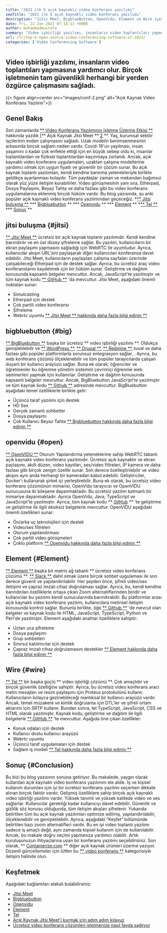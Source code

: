 ```yaml
---
title: "2021 ilk 5 açık kaynaklı video konferans yazılımı" 
seoTitle: "2021 ilk 5 açık kaynaklı video konferans yazılımı" 
description: "Jitsi Meet, BigblueButton, OpenVidu, Element ve Wire içeren en iyi açık kaynaklı video konferans yazılımı hakkında bilgi edinmek için bu blog gönderisini kontrol edin." 
date: Fri, 22 Jan 2021 07:18:13 +0000
author: muhammadmustafa
summary: "Video işbirliği yazılımı, insanların video toplantıları yapmasına yardımcı olur. Birçok işletmenin tam güvenlikli herhangi bir yerden özgürce çalışmasını sağladı." 
url: /tr/top-5-open-source-video-conferencing-software-of-2021/
categories: ['Video Conferencing Software']
---
```


## Video işbirliği yazılımı, insanların video toplantıları yapmasına yardımcı olur. Birçok işletmenin tam güvenlikli herhangi bir yerden özgürce çalışmasını sağladı.

{{< figure align=center src="images/conf-2.png" alt="Açık Kaynak Video Konferans Yazılımı">}}


## Genel Bakış
Son zamanlarda [** Video Konferans Yazılımının İşletme Üzerine Etkisi **][1] hakkında yazdık [** Açık Kaynak Jitsi Meet ** [2] **. Yaş, kurumsal sektör işçilerinin evden çalışmasını sağladı. Uzak modelin benimsenmesinin arkasında birçok sağlam neden vardır. Covid-19'un yayılması, insan yaşamını o kadar çok enfekte ettiği için en büyük sebep oldu ki, insanlar toplantılardan ve fiziksel toplantılardan kaçınmaya zorlandı. Ancak, açık kaynaklı video konferans uygulamaları, uzaktan çalışma modellerine yardımcı olmak için uygun fiyatlı ve güvenilir bir çözüm sunar.
Bu açık kaynak toplantı yazılımları, kendi kendine barınma yetenekleriyle birlikte geldikçe ayarlanması kolaydır. Tüm paydaşlar zaman ve mekandan bağımsız olarak yüz yüze iletişim kurabilirler. Video görüşmesinin yanı sıra, Etherpad, Dosya Paylaşımı, Beyaz Tahta ve daha fazlası gibi bu video konferans uygulamalarına eklenmiş birçok hüküm vardır. Bu blog yazısında, şu anki popüler açık kaynaklı video konferans yazılımından geçeceğiz.
  *[** Jitsi buluşma **][3]
  *** [Bigbluebutton][4] **
  *** [Openvidu][5] **
  *** [Element][6] **
  *[** Tel **][7]
  *** [Sonuç][8] **

## jitsi buluşma {#jitsi}
[** Jitsi Meet **][9] ücretsiz bir açık kaynak toplantı yazılımıdır. Kendi kendine barındırılır ve en üst düzey şifreleme sağlar. Bu yazılım, kullanıcıların bir ekran paylaşımı yapmasını sağladığı için WebRTC ile uyumludur. Ayrıca, kullanıcılar akışın URL'sini paylaşarak diğer kullanıcıları konferansa davet edebilir. Jitsi Meet, kullanıcıların paylaşılan çalışma sayfaları üzerinde çalışabileceği Etherpad için de destek sağlar. Ayrıca, bu ücretsiz araç video konferanslarını kaydetmek için bir hüküm sunar. Geliştirme ve dağıtım konusunda kapsamlı belgeler mevcuttur. Ancak, JavaScript'te yazılmıştır ve tüm kaynak kodu [** GitHub **][10] 'da mevcuttur.
Jitsi Meet, aşağıdaki önemli noktaları sunar:
  * Simulcasting
  * Etherpad için destek
  * Çok partili video konferansı
  * Şifreleme
  * Webrtc uyumlu
[** Jitsi Meet ** hakkında daha fazla bilgi edinin **][11]

## bigbluebutton {#big}
[** BigBluebutton **][12] başka bir ücretsiz ** video işbirliği yazılımı **. Oldukça genişletilebilir ve [** WordPress **][13], [** Drupal **][14], [** Redmine **][15], tuval ve daha fazlası gibi popüler platformlarla sorunsuz entegrasyon sağlar. . Ayrıca, bu web konferans çözümü ölçeklenebilir ve tüm popüler tarayıcılarda çalışan duyarlı bir kullanıcı arayüzü sağlar. Buna ek olarak, öğrenciler ve öğretmenler bu öğrenme yönetim sistemini çevrimiçi öğrenme web seminerleri yapmak için kullanırlar. Geliştirme ve dağıtım konusunda kapsamlı belgeler mevcuttur. Ancak, BigBluebutton JavaScript'te yazılmıştır ve tüm kaynak kodu [** Github **][16] adresinde mevcuttur.
BigBluebutton aşağıdaki temel özelliklerle birlikte gelir:
  * Üçüncü taraf yazılımı için destek
  * HD Ses
  * Gerçek zamanlı sohbetler
  * Dosya paylaşımı
  * Çok Kullanıcı Beyaz Tahta
[** Bigbluebutton hakkında daha fazla bilgi edinin **][17]

## openvidu {#open}
[** OpenVIDU **][18] Oturum Yapılandırma yeteneklerine sahip WebRTC tabanlı açık kaynaklı video konferans yazılımıdır. Ücretsiz açık kaynaktır ve ekran paylaşımı, akıllı düzen, video kayıtları, ses/video filtreleri, IP kamera ve daha fazlası gibi birçok zengin özellik sunar. Son derece özelleştirilebilir ve video akışını aynı anda herhangi bir kameradan kabul edebilir. Geliştiriciler, Docker'ı kullanarak şirket içi yerleştirebilir. Buna ek olarak, bu ücretsiz video konferans çözümünün mimarisi, OpenVidu tarayıcısı ve OpenVIDU sunucusuna iki bileşene dayanmaktadır. Bu ücretsiz yazılım katmanlı bir mimariye dayanmaktadır. Ayrıca OpenVidu, Java, TypeScript ve JavaScript'te yazılmıştır. Ayrıca, tüm kaynak kodu ** [GitHub][19] ** 'te geliştirme ve geliştirme ile ilgili eksiksiz belgelerle mevcuttur.
OpenVIDU aşağıdaki önemli özellikleri sunar:
  * Ön/arka uç teknolojileri için destek
  * Video/ses filtreleri
  * Oturum yapılandırması
  * Çok partili video görüşmeleri
  * Çoklu platform
[** Openvidu hakkında daha fazla bilgi edinin **][18]

## Element {#Element}
[** Element **][20] başka bir matris ağ tabanlı ** ücretsiz video konferans çözümü **. [** Slack **][21] dahil olmak üzere birçok sohbet uygulaması ile son derece güvenli ve yapılandırılabilir. Her şeyden önce, şifreli video/ses iletişimi ve çapraz imzalı cihaz doğrulaması sağlar. Ayrıca, bu, kendi kendine barındırılan özelliklerle ortaya çıkan Zoom alternatiflerinden biridir ve kullanıcılar bu yazılımı kendi sunucularında barındırabilir. Bu platformlar arası açık kaynaklı video konferans yazılımı, kullanıcılara metinsel iletişim konusunda kontrol sağlar. Bununla birlikte, öğe [** Github **][22] 'de mevcut olan belgeler ve kaynak kodu ile HTML, JavaScript, TypeScript, Python ve Perl'de yazılmıştır.
Element aşağıdaki anahtar özelliklere sahiptir:
  * Uçtan uca şifreleme
  * Dosya paylaşımı
  * Grup sohbetleri
  * Sınırsız katılımcılar için destek
  * Çapraz imzalı cihaz doğrulamasını destekler
[** Element hakkında daha fazla bilgi edinin **][20]

## Wire {#wire}
[** Tel **][23] bir başka güçlü ** video işbirliği çözümü **. Çok amaçlıdır ve birçok güvenlik özelliğine sahiptir. Ayrıca, bu ücretsiz video konferans aracı metin mesajları ve resim paylaşımı için Proteus protokolünü kullanır. Kullanıcıların kolayca gezinebileceği mantıksal bir kullanıcı arayüzü vardır. Ancak, temel müzakere ve kimlik doğrulama için DTL'ler ve şifreli ortam aktarımı için SRTP kullanır. Bundan sonra, tel TypeScript, JavaScript, CSS ve HTML olarak yazılmıştır. Kaynak kodu, geliştirme ve dağıtım ile ilgili belgelerle [** GitHub **][24] 'te mevcuttur.
Aşağıda öne çıkan özellikler:
  * Konuk odaları için destek
  * Kullanıcı dostu kullanıcı arayüzü
  * Webrtc uyumlu
  * Üçüncü taraf uygulamaları için destek
  * Sağlam iş modeli
[** Tel hakkında daha fazla bilgi edinin **][25]

## Sonuç {#Conclusion}
Bu bizi bu blog yazısının sonuna getiriyor. Bu makalede, yaygın olarak kullanılan açık kaynaklı video konferans yazılımını ele aldık. İş ve kişisel kullanım durumları için iyi bir ücretsiz konferans yazılımı seçerken dikkate alınan birçok faktör vardır. Gelişmiş özelliklere sahip birçok açık kaynaklı video işbirliği yazılımı vardır. Yüksek tanımlı ve yüksek kalitede video ve ses sağlarlar. Kullanıcılar gerektiği kadar kullanıcıyı davet edebilir. Güvenlik ve gizlilik söz konusu olduğunda, tüm iletişim akışları şifrelenir. Yukarıda belirtilen tüm bu açık kaynak yazılımları optimize edilmiş, yapılandırılabilir, ölçeklenebilir ve genişletilebilir.
Ayrıca, aşağıdaki “Keşfet” bölümünde belirtilen bazı zoom alternatifleri vardır. Bu en iyi video toplantı yazılımı sadece iş amaçlı değil, aynı zamanda kişisel kullanım için de kullanılabilir. Ancak, bu makale doğru seçimi yapmanıza yardımcı olabilir. Artık kuruluşunuzun ihtiyaçlarına uyan bir konferans yazılımı seçebilirsiniz. Son olarak, ** [Containerize.com][26] ** diğer açık kaynak ürünleri üzerine yazıyor. Düzenli güncellemeler için lütfen bu [** video konferans **][27] kategorisiyle iletişim halinde olun.

## Keşfetmek
Aşağıdaki bağlantıları alakalı bulabilirsiniz:
  * [Jitsi Meet][9]
  * [Bigbluebutton][12]
  * [Openvidu][18]
  * [Element][20]
  * [Tel][23]
  * [Açık Kaynak Jitsi Meet'i kurmak için adım adım kılavuz][2]
  * [Ücretsiz video konferans çözümleri işletmenize nasıl fayda sağlıyor][28]

  
[1]: https://blog.containerize.com/video-conferencing-software/video-conferencing-apps-how-it-benefits-your-business/
[2]: https://blog.containerize.com/video-conferencing-software/how-to-set-up-open-source-jitsi-meet/
[3]: #jitsi
[4]: #big
[5]: #open
[6]: #element
[7]: #wire
[8]: #Conclusion
[9]: https://products.containerize.com/video-conferencing/jitsi
[10]: https://github.com/jitsi/jitsi-meet
[11]: https://jitsi.org/jitsi-meet/
[12]: https://products.containerize.com/video-conferencing/bigbluebutton
[13]: https://products.containerize.com/blogging/wordpress
[14]: https://products.containerize.com/content-management/drupal
[15]: https://products.containerize.com/project-management/redmine
[16]: https://github.com/bigbluebutton/bigbluebutton
[17]: https://bigbluebutton.org/
[18]: https://products.containerize.com/video-conferencing/openvidu
[19]: https://github.com/OpenVidu/openvidu
[20]: https://products.containerize.com/video-conferencing/element
[21]: https://slack.com/intl/en-pk/
[22]: https://github.com/vector-im/element-web
[23]: https://products.containerize.com/video-conferencing/wire
[24]: https://github.com/wireapp/wire-webapp
[25]: https://app.wire.com/
[26]: https://www.containerize.com/
[27]: https://products.containerize.com/video-conferencing/
[28]: https://blog.containerize.com/
